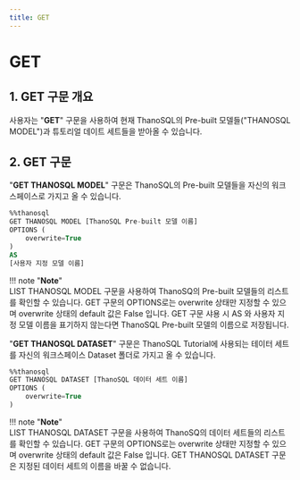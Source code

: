 ```yaml
---
title: GET
---
```


# __GET__

## __1. GET 구문 개요__

사용자는 "__GET__" 구문을 사용하여 현재 ThanoSQL의 Pre-built 모델들("THANOSQL MODEL")과 튜토리얼 데이트 세트들을 받아올 수 있습니다. 

## __2. GET 구문__

"__GET THANOSQL MODEL__" 구문은 ThanoSQL의 Pre-built 모델들을 자신의 워크스페이스로 가지고 올 수 있습니다.

```sql
%%thanosql
GET THANOSQL MODEL [ThanoSQL Pre-built 모델 이름] 
OPTIONS (
    overwrite=True
) 
AS 
[사용자 지정 모델 이름]
```

!!! note "__Note__"    
    LIST THANOSQL MODEL 구문을 사용하여 ThanoSQ의 Pre-built 모델들의 리스트를 확인할 수 있습니다. GET 구문의 OPTIONS로는 overwrite 상태만 지정할 수 있으며 overwrite 상태의 default 값은 False 입니다. GET 구문 샤용 시 AS 와 사용자 지정 모델 이름을 표기하지 않는다면 ThanoSQL Pre-built 모델의 이름으로 저장됩니다. 



"__GET THANOSQL DATASET__" 구문은 ThanoSQL Tutorial에 사용되는 테이터 세트를 자신의 워크스페이스 Dataset 폴더로 가지고 올 수 있습니다. 

```sql
%%thanosql
GET THANOSQL DATASET [ThanoSQL 데이터 세트 이름]
OPTIONS (
    overwrite=True 
)
```

!!! note "__Note__"    
    LIST THANOSQL DATASET 구문을 사용하여 ThanoSQ의 데이터 세트들의 리스트를 확인할 수 있습니다. GET 구문의 OPTIONS로는 overwrite 상태만 지정할 수 있으며 overwrite 상태의 default 값은 False 입니다. GET THANOSQL DATASET 구문은 지정된 데이터 세트의 이름을 바꿀 수 없습니다.  




